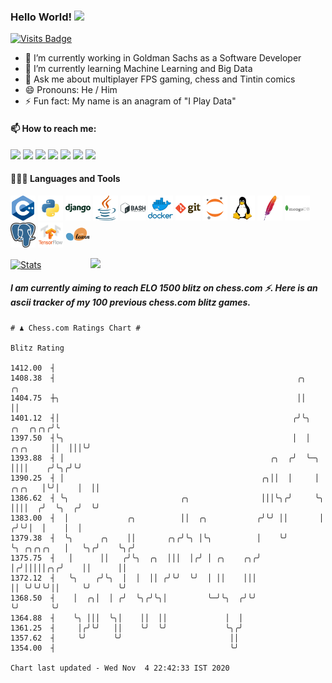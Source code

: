   ### Hello World!  <img src="https://github.com/sciencepal/sciencepal/blob/master/assets/Hi.gif" width="29px">
  [![Visits Badge](https://badges.pufler.dev/visits/sciencepal/sciencepal)](https://badges.pufler.dev/visits/sciencepal/sciencepal)
  
  - 🔭 I’m currently working in Goldman Sachs as a Software Developer
  - 🌱 I’m currently learning Machine Learning and Big Data
  - 💬 Ask me about multiplayer FPS gaming, chess and Tintin comics
  - 😄 Pronouns: He / Him
  - ⚡ Fun fact: My name is an anagram of "I Play Data"
  
  #### 📫 How to reach me:   
  [<img src="https://upload.wikimedia.org/wikipedia/commons/8/83/Steam_icon_logo.svg" width="3.5%"/>](https://steamcommunity.com/id/mongocds/)
  [<img src="https://github.com/sciencepal/sciencepal/blob/master/assets/discord-round.svg" width="3.5%"/>](https://discord.gg/MnUUbHe)
  [<img src="https://img.icons8.com/color/48/000000/twitter.png" width="3.5%"/>](https://twitter.com/sciencepal)
  [<img src="https://img.icons8.com/color/48/000000/linkedin.png" width="3.5%"/>](https://www.linkedin.com/in/adityapal1/)
  [<img src="https://img.icons8.com/fluent/48/000000/facebook-new.png" width="3.5%"/>](https://www.facebook.com/sciencepal/)
  [<img src="https://img.icons8.com/fluent/48/000000/instagram-new.png" width="3.5%"/>](https://www.instagram.com/aditya_sciencepal/)
  <a href="mailto:aditya.pal.science@gmail.com"> <img src="https://img.icons8.com/fluent/48/000000/gmail.png" width="3.5%"/> </a>
  
  #### 👨🏻‍💻 Languages and Tools <br />
  <code><img height="40" src="https://raw.githubusercontent.com/github/explore/80688e429a7d4ef2fca1e82350fe8e3517d3494d/topics/cpp/cpp.png"></code>
  <code><img height="40" src="https://raw.githubusercontent.com/github/explore/80688e429a7d4ef2fca1e82350fe8e3517d3494d/topics/python/python.png"></code>
  <code><img height="40" src="https://raw.githubusercontent.com/github/explore/80688e429a7d4ef2fca1e82350fe8e3517d3494d/topics/django/django.png"></code>
  <code><img height="40" src="https://raw.githubusercontent.com/github/explore/80688e429a7d4ef2fca1e82350fe8e3517d3494d/topics/java/java.png"></code>
  <code><img height="40" src="https://raw.githubusercontent.com/github/explore/80688e429a7d4ef2fca1e82350fe8e3517d3494d/topics/bash/bash.png"></code>
  <code><img height="40" src="https://raw.githubusercontent.com/github/explore/80688e429a7d4ef2fca1e82350fe8e3517d3494d/topics/docker/docker.png"></code>
  <code><img height="40" src="https://raw.githubusercontent.com/github/explore/80688e429a7d4ef2fca1e82350fe8e3517d3494d/topics/git/git.png"></code>
  <code><img height="40" src="https://raw.githubusercontent.com/github/explore/80688e429a7d4ef2fca1e82350fe8e3517d3494d/topics/jupyter-notebook/jupyter-notebook.png"></code>
  <code><img height="40" src="https://raw.githubusercontent.com/github/explore/80688e429a7d4ef2fca1e82350fe8e3517d3494d/topics/linux/linux.png"></code>
  <code><img height="40" src="https://raw.githubusercontent.com/github/explore/80688e429a7d4ef2fca1e82350fe8e3517d3494d/topics/maven/maven.png"></code>
  <code><img height="40" src="https://raw.githubusercontent.com/github/explore/80688e429a7d4ef2fca1e82350fe8e3517d3494d/topics/mongodb/mongodb.png"></code>
  <code><img height="40" src="https://raw.githubusercontent.com/github/explore/80688e429a7d4ef2fca1e82350fe8e3517d3494d/topics/postgresql/postgresql.png"></code>
  <code><img height="40" src="https://raw.githubusercontent.com/github/explore/80688e429a7d4ef2fca1e82350fe8e3517d3494d/topics/tensorflow/tensorflow.png"></code>
  <code><img height="40" src="https://raw.githubusercontent.com/github/explore/80688e429a7d4ef2fca1e82350fe8e3517d3494d/topics/scikit-learn/scikit-learn.png"></code>
  
  [![Stats](https://github-readme-stats.vercel.app/api?username=sciencepal&show_icons=true&theme=radical)](https://github-readme-stats.vercel.app/api?username=sciencepal&show_icons=true&theme=radical)&nbsp; &nbsp; &nbsp; &nbsp; &nbsp; &nbsp; &nbsp; &nbsp; &nbsp; &nbsp; <img src="https://github.com/sciencepal/sciencepal/blob/master/assets/saved.gif" width="195">
  
  ##### I am currently aiming to reach ELO 1500 blitz on chess.com ⚡. Here is an ascii tracker of my 100 previous chess.com blitz games.

  ```
  # ♟︎ Chess.com Ratings Chart #
  
  Blitz Rating

 1412.00  ┤
 1408.38  ┤                                                      ╭╮                                         ╭╮
 1404.75  ┼╮                                                     ││                                         ││
 1401.12  ┤│                                                    ╭╯╰╮                               ╭╮  ╭╮╭╮╭╯╰
 1397.50  ┤╰╮                                                   │  │                      ╭╮╭╮     ││  │││╰╯
 1393.88  ┤ │                                              ╭╮  ╭╯  ╰─╮                    ││││    ╭╯╰╮╭╯╰╯
 1390.25  ┤ │                                            ╭╮││  │     │             ╭╮╭╮   │╰╯│    │  ││
 1386.62  ┤ ╰╮                         ╭╮                │││╰╮╭╯     ╰╮            ││││  ╭╯  ╰╮  ╭╯  ╰╯
 1383.00  ┤  │             ╭╮          ││  ╭╮           ╭╯╰╯ ││       │           ╭╯╰╯│  │    │  │
 1379.38  ┤  ╰╮      ╭╮    ││       ╭╮╭╯╰╮ │╰╮          │    ╰╯       ╰╮ ╭╮╭╮╭╮   │   ╰╮╭╯    ╰╮╭╯
 1375.75  ┤   │      ││   ╭╯╰╮  ╭╮  │││  │╭╯ │ ╭╮    ╭╮╭╯              │╭╯│││││╭╮╭╯    ││      ││
 1372.12  ┤   ╰╮    ╭╯╰╮  │  │  ││ ╭╯╰╯  ╰╯  │ ││    │││               ││ ╰╯╰╯╰╯││     ╰╯      ╰╯
 1368.50  ┤    │  ╭╮│  │ ╭╯  ╰╮╭╯╰╮│         ╰─╯╰╮  ╭╯╰╯               ╰╯       ╰╯
 1364.88  ┤    ╰╮ │││  ╰╮│    ││  ││             │  │
 1361.25  ┤     │╭╯╰╯   ││    ╰╯  ╰╯             ╰╮╭╯
 1357.62  ┤     ╰╯      ╰╯                        ││
 1354.00  ┤                                       ╰╯

Chart last updated - Wed Nov  4 22:42:33 IST 2020  
  ```
  
